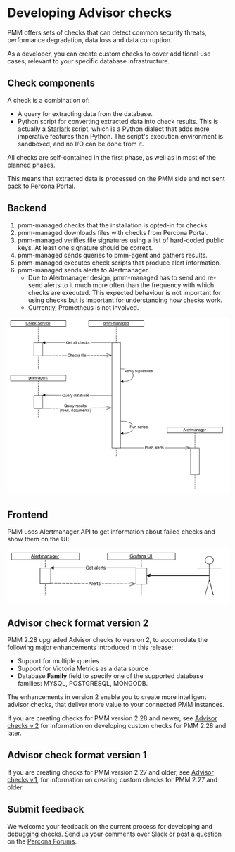 # Developing Advisor checks
PMM offers sets of checks that can detect common security threats, performance degradation, data loss and data corruption.
 
As a developer, you can create custom checks to cover additional use cases, relevant to your specific database infrastructure.

## Check components
 
A check is a combination of:
 
- A query for extracting data from the database.
- Python script for converting extracted data into check results. This is actually a [Starlark](https://github.com/google/starlark-go) script, which is a Python dialect that adds more imperative features than Python. The script's execution environment is sandboxed, and no I/O can be done from it.
 
All checks are self-contained in the first phase, as well as in most of the planned phases.
 
This means that extracted data is processed on the PMM side and not sent back to Percona Portal.
 
## Backend
 
1. pmm-managed checks that the installation is opted-in for checks.
2. pmm-managed downloads files with checks from Percona Portal.
3. pmm-managed verifies file signatures using a list of hard-coded public keys. At least one signature should be correct.
4. pmm-managed sends queries to pmm-agent and gathers results.
5. pmm-managed executes check scripts that produce alert information.
6. pmm-managed sends alerts to Alertmanager.
   - Due to Alertmanager design, pmm-managed has to send and re-send alerts to it much more often than the frequency with which checks are executed. This expected behaviour is not important for using checks but is important for understanding how checks work.
   - Currently, Prometheus is not involved.
 
![!](../../_images/BackendChecks.png)
 
## Frontend
PMM uses Alertmanager API to get information about failed checks and show them on the UI:
 
![!](../../_images/FrontEndChecks.png)
 
## Advisor check format version 2
PMM 2.28 upgraded Advisor checks to version 2, to accomodate the following major enhancements introduced in this release: 

- Support for multiple queries
- Support for Victoria Metrics as a data source
- Database **Family** field to specify one of the supported database families: MYSQL, POSTGRESQL, MONGODB.

The enhancements in version 2 enable you to create more intelligent advisor checks, that deliver more value to your connected PMM instances.

If you are creating checks for PMM version 2.28 and newer, see [Advisor checks v.2](checks-v1.md) for information on developing custom checks for PMM 2.28 and later.

## Advisor check format version 1
If you are creating checks for PMM version 2.27 and older, see [Advisor checks v.1](checks-v1.md), for information on creating custom checks for PMM 2.27 and older. 
 
## Submit feedback
We welcome your feedback on the current process for developing and debugging checks. Send us your comments over [Slack](https://percona.slack.com) or post a question on the [Percona Forums](https://forums.percona.com/).
 